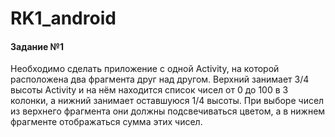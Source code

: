 # RK1_android

#### Задание №1
Необходимо сделать приложение с одной Activity, на которой расположена два фрагмента друг над другом. 
Верхний занимает 3/4 высоты Activity и на нём находится список чисел от 0 до 100 в 3 колонки, 
а нижний занимает оставшуюся 1/4 высоты. 
При выборе чисел из верхнего фрагмента они должны подсвечиваться цветом, а в нижнем фрагменте отображаться сумма этих чисел.
